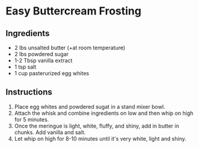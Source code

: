 # Easy Buttercream Frosting

## Ingredients

+ 2 lbs unsalted butter (+at room temperature)
+ 2 lbs powdered sugar
+ 1-2 Tbsp vanilla extract
+ 1 tsp salt
+ 1 cup pasterurized egg whites


## Instructions
1. Place egg whites and powdered sugat in a stand mixer bowl.
2. Attach the whisk and combine ingredients on low and then whip on high for 5 minutes.
3. Once the meringue is light, white, fluffy, and shiny, add in butter in chunks. Add vanilla and salt.
4. Let whip on high for 8-10 minutes until it's very white, light and shiny.